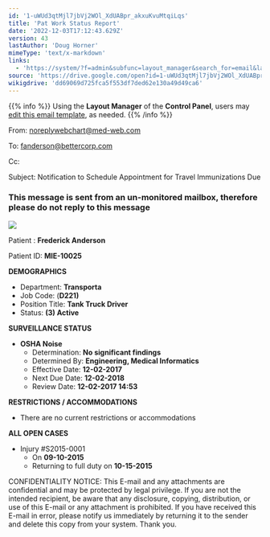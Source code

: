 ```yaml
---
id: '1-uWUd3qtMjl7jbVj2WOl_XdUABpr_akxuKvuMtqiLqs'
title: 'Pat Work Status Report'
date: '2022-12-03T17:12:43.629Z'
version: 43
lastAuthor: 'Doug Horner'
mimeType: 'text/x-markdown'
links:
  - 'https://system/?f=admin&subfunc=layout_manager&search_for=email&layout_search=Go&lv_layout_manager_limit=0&opp=edit&doc_type=EWORKS&old_module=Email&old_name=Pat+Work+Status+Report&active=0'
source: 'https://drive.google.com/open?id=1-uWUd3qtMjl7jbVj2WOl_XdUABpr_akxuKvuMtqiLqs'
wikigdrive: 'dd69069d725fca5f553df7ded62e130a49d49ca6'
---
```

{{% info %}}
Using the **Layout Manager** of the **Control Panel**, users may [edit this email template](https://system/?f=admin&subfunc=layout_manager&search_for=email&layout_search=Go&lv_layout_manager_limit=0&opp=edit&doc_type=EWORKS&old_module=Email&old_name=Pat+Work+Status+Report&active=0), as needed.
{{% /info %}}

From: noreplywebchart@med-web.com

To: fanderson@bettercorp.com

Cc:

Subject: Notification to Schedule Appointment for Travel Immunizations Due

### **This message is sent from an un-monitored mailbox, therefore please do not reply to this message**

![](../pat-work-status-report.assets/76f148c48dac0fbdb04bda604e85e631.png)

Patient : **Frederick Anderson**

Patient ID: **MIE-10025**

**DEMOGRAPHICS**

* Department: <strong>Transporta</strong>
* Job Code: (<strong>D221)</strong>
* Position Title: <strong>Tank Truck Driver</strong>
* Status: <strong>(3) Active</strong>

**SURVEILLANCE STATUS**

* <strong>OSHA Noise</strong>
    * Determination: <strong>No significant findings</strong>
    * Determined By: <strong>Engineering, Medical Informatics</strong>
    * Effective Date: <strong>12-02-2017</strong>
    * Next Due Date: <strong>12-02-2018</strong>
    * Review Date: <strong>12-02-2017 14:53</strong>

**RESTRICTIONS / ACCOMMODATIONS**

* There are no current restrictions or accommodations

**ALL OPEN CASES**

* Injury #S2015-0001
    * On <strong>09-10-2015</strong>
    * Returning to full duty on <strong>10-15-2015</strong>

CONFIDENTIALITY NOTICE: This E-mail and any attachments are confidential and may be protected by legal privilege. If you are not the intended recipient, be aware that any disclosure, copying, distribution, or use of this E-mail or any attachment is prohibited. If you have received this E-mail in error, please notify us immediately by returning it to the sender and delete this copy from your system. Thank you.
